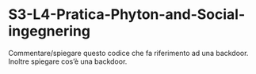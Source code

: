 # S3-L4-Pratica-Phyton-and-Social-ingegnering
Commentare/spiegare questo codice che fa riferimento ad una backdoor. Inoltre spiegare cos’è una backdoor. 

